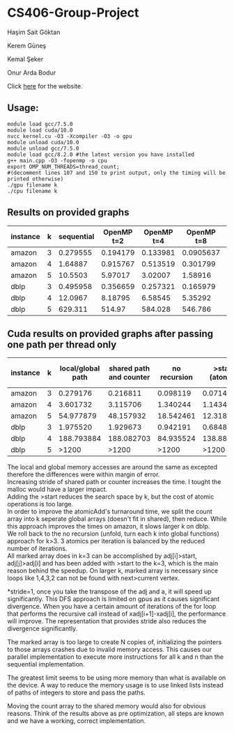 # CS406-Group-Project

Haşim Sait Göktan

Kerem Güneş

Kemal Şeker

Onur Arda Bodur

Click <a href="https://k-cycle-counting.herokuapp.com/">here</a> for the website.

## Usage:
    module load gcc/7.5.0
    module load cuda/10.0
    nvcc kernel.cu -O3 -Xcompiler -O3 -o gpu
    module unload cuda/10.0
    module unload gcc/7.5.0
    module load gcc/8.2.0 #the latest version you have installed
    g++ main.cpp -O3 -fopenmp -o cpu
    export OMP_NUM_THREADS=thread_count;
	#(decomment lines 107 and 150 to print output, only the timing will be printed otherwise)
    ./gpu filename k
    ./cpu filename k
    
    
## Results on provided graphs
| instance    | k | sequential | OpenMP t=2 | OpenMP t=4 | OpenMP t=8 | OpenMP t=16 | Cuda        |
| ----------- | - | ---------- | ---------- | ---------- | ---------- | ----------- | ----------- |
| amazon      | 3 |  0.279555  |  0.194179  |  0.133981  |  0.0905637 |  0.0699001  |  0.071476   |
| amazon      | 4 |  1.64887   |  0.915767  |  0.513519  |  0.301799  |  0.173176   |  1.167217   |
| amazon      | 5 |  10.5503   |  5.97017   |  3.02007   |  1.58916   |  0.838295   |  15.079791  |
| dblp        | 3 |  0.495958  |  0.356659  |  0.257321  |  0.165979  |  0.109911   |  0.679071   |
| dblp        | 4 |  12.0967   |  8.18795   |  6.58545   |  5.35292   |  4.64312    |  50.470917  |        
| dblp        | 5 |  629.311   |  514.97    |  584.028   |  546.786   |  482.425    |  >1200      |

## Cuda results on provided graphs after passing one path per thread only
| instance    | k |  local/global path |  shared path and counter |no recursion| >start (atomic) | multiple counters then reduce |
| ----------- | - | ------------------ | ------------------------ | ---------- | --------------- | ----------------------------- |
| amazon      | 3 |  0.279176          |  0.216811                |  0.098119  |  0.071492       |  0.073181                     |
| amazon      | 4 |  3.601732          |  3.115706                |  1.340244  |  1.143491       |  1.163768                     |
| amazon      | 5 |  54.977879         |  48.157932               |  18.542461 |  12.318878      |  12.341285                    |
| dblp        | 3 |  1.975520          |  1.929673                |  0.942191  |  0.684884       |  0.699602                     |
| dblp        | 4 |  188.793884        |  188.082703              |  84.935524 |  138.882248     |  257.226624                   |
| dblp        | 5 |  >1200             |  >1200                   |  >1200     |  >1200          |  >1200                        |

The local and global memory accesses are around the same as excepted therefore the differences were within margin of error.<br>
Increasing stride of shared path or counter increases the time. I tought the malloc would have a larger impact.<br>
Adding the >start reduces the search space by k, but the cost of atomic operations is too large.<br> In order to improve the atomicAdd's turnaround time, we split the count array into k seperate global arrays (doesn't fit in shared), then reduce. While this approach improves the times on amazon, it slows larger k on dblp.<br>
We roll back to the no recursion (unfold, turn each k into global functions) approach for k>3. 3 atomics per iteration is balanced by the reduced number of iterations.<br>
All marked array does in k=3 can be accomplished by adj[i]>start, adj[j]>adj[i] and has been added with >start to the k=3, which is the main reason behind the speedup. On larger k, marked array is necessary since loops like 1,4,3,2 can not be found with next>current vertex.

*stride=1, once you take the transpose of the adj and a, it will speed up significantly. This DFS approach is limited on gpus as it causes significant divergence. When you have a certain amount of iterations of the for loop that performs the recursive call instead of xadj[i+1]-xadj[i], the performance will improve. The representation that provides stride also reduces the divergence significantly.

The marked array is too large to create N copies of, initializing the pointers to those arrays crashes due to invalid memory access. This causes our parallel implementation to execute more instructions for all k and n than the sequential implementation.

The greatest limit seems to be using more memory than what is available on the device. A way to reduce the memory usage is to use linked lists instead of paths of integers to store and pass the paths.

Moving the count array to the shared memory would also for obvious reasons. Think of the results above as pre optimization, all steps are known and we have a working, correct implementation.
